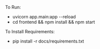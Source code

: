 To Run:
- uvicorn app.main:app --reload
- cd frontend && npm install && npm start

To Install Requirements:
- pip install -r docs/requirements.txt